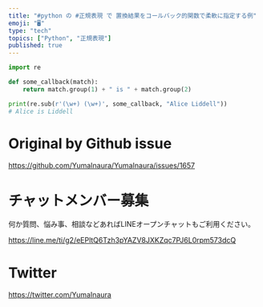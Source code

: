 ```yaml
---
title: "#python の #正規表現 で 置換結果をコールバック的関数で柔軟に指定する例"
emoji: "🖥"
type: "tech"
topics: ["Python", "正規表現"]
published: true
---
```


```py
import re

def some_callback(match):
    return match.group(1) + " is " + match.group(2)

print(re.sub(r'(\w+) (\w+)', some_callback, "Alice Liddell"))
# Alice is Liddell
```

# Original by Github issue

https://github.com/YumaInaura/YumaInaura/issues/1657








<!-- Update From Qiita API -->

# チャットメンバー募集


何か質問、悩み事、相談などあればLINEオープンチャットもご利用ください。

https://line.me/ti/g2/eEPltQ6Tzh3pYAZV8JXKZqc7PJ6L0rpm573dcQ





# Twitter


https://twitter.com/YumaInaura


<!-- Update From Qiita API -->



